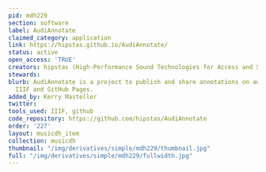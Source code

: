 ```yaml
---
pid: mdh229
section: software
label: AudiAnnotate
claimed_category: application
link: https://hipstas.github.io/AudiAnnotate/
status: active
open_access: 'TRUE'
creators: hipstas (High-Performance Sound Technologies for Access and Scholarship)
stewards:
blurb: AudiAnnotate is a project to publish and share annotations on audio files using
  IIIF and GitHub Pages.
added_by: Kerry Masteller
twitter:
tools_used: IIIF, github
code_repository: https://github.com/hipstas/AudiAnnotate
order: '227'
layout: musicdh_item
collection: musicdh
thumbnail: "/img/derivatives/simple/mdh229/thumbnail.jpg"
full: "/img/derivatives/simple/mdh229/fullwidth.jpg"
---
```

